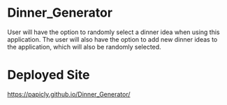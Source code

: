 # Dinner_Generator
User will have the option to randomly select a dinner idea when using this application. The user will also have the option to add new dinner ideas to the application, which will also be randomly selected. 

# Deployed Site
https://papicly.github.io/Dinner_Generator/